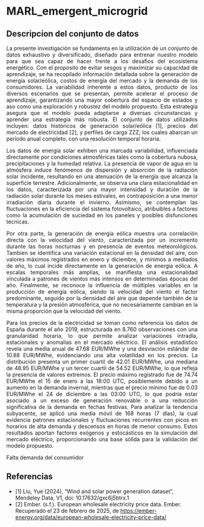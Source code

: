 # MARL_emergent_microgrid

## Descripcion del conjunto de datos

<p align="justify">La presente investigación se fundamenta en la utilización de un conjunto de datos exhaustivo y diversificado, diseñado para entrenar nuestro modelo para que sea capaz de hacer frente a los desafios del ecosistema energético. Con el proposito de evitar sesgos y maximizar su capacidad de aprendizaje, se ha recopilado información detallada sobre la generación de energía solar/eólica, costos de energía del mercado y la demanda de los consumidores. La variabilidad inherente a estos datos, producto de los diversos escenarios que se presentan, permite acelerar el proceso de aprendizaje, garantizando una mayor cobertura del espacio de estados y aso como una exploración y robustez del modelo propuesto. Esta estrategia asegura que el modelo pueda adaptarse a diversas circunstancias y aprender una estrategia más robusta. El conjunto de datos utilizados incluyen: datos históricos de generación solar/eólica [1], precios del mercado de electricidad [2], y perfiles de carga ZZZ; los cuales abarcan un período anual completo, con una resolución temporal horaria.  </p>

<p align="justify">Los datos de energia solar exhiben una marcada variabilidad, influenciada directamente por condiciones atmosféricas tales como la cobertura nubosa, precipitaciones y la humedad relativa. La presencia de vapor de agua en la atmósfera induce fenómenos de dispersión y absorción de la radiación solar incidente, resultando en una atenuación de la energía que alcanza la superficie terrestre. Adicionalmente, se observa una clara estacionalidad en los datos, caracterizada por una mayor intensidad y duración de la radiación solar durante los meses estivales, en contraposición a una menor irradiación diaria durante el invierno. Asimismo, se contemplan las fluctuaciones en la eficiencia del sistema fotovoltaico, atribuibles a factores como la acumulación de suciedad en los paneles y posibles disfunciones técnicas. </p>

<p align="justify">Por otra parte, la generación de energía eólica muestra una correlación directa con la velocidad del viento, caracterizada por un incremento durante las horas nocturnas y en presencia de eventos meteorológicos. Tambien se identifica una variación estacional en la densidad del aire, con valores máximos registrados en enero y diciembre, y mínimos a mediados de año, lo cual incide directamente en la generación de energía eólica. A escalas temporales más amplias, se manifiesta una estacionalidad vinculada a patrones de vientos más intensos en determinadas épocas del año. Finalmente, se reconoce la influencia de múltiples variables en la producción de energía eólica, siendo la velocidad del viento el factor predominante, seguido por la densidad del aire que depende también de la temperatura y la presión atmosférica, que no necesariamente cambian en la misma proporción que la velocidad del viento.  </p>

<p align="justify">Para los precios de la electricidad se toman como referencia los datos de España durante el año 2019, estructurada en 8.760 observaciones con una granularidad horaria, lo que permite analizar variaciones intradía, estacionales y anomalías en el mercado eléctrico. El análisis estadístico revela una media anual de 47.68 EUR/MWhe y una desviación estándar de 10.88 EUR/MWhe, evidenciando una alta volatilidad en los precios. La distribución presenta un primer cuartil de 42.01 EUR/MWhe, una mediana de 48.95 EUR/MWhe y un tercer cuartil de 54.52 EUR/MWhe, lo que refleja la presencia de valores extremos. El precio máximo registrado fue de 74.74 EUR/MWhe el 15 de enero a las 18:00 UTC, posiblemente debido a un aumento en la demanda invernal, mientras que el precio mínimo fue de 0.03 EUR/MWhe el 24 de diciembre a las 03:00 UTC, lo que podría estar asociado a un exceso de generación renovable o a una reducción significativa de la demanda en fechas festivas. Para analizar la tendencia subyacente, se aplicó una media móvil de 168 horas (7 días), la cual evidencia patrones estacionales y fluctuaciones recurrentes con picos en horarios de alta demanda y descensos en horas de menor consumo. Estos resultados aportan factores exógenos y estocásticos en la simulación del mercado eléctrico, proporcionando una base sólida para la validación del modelo propuesto.  </p>

<p align="justify">  </p>

Falta demanda del consumidor

## Referencias

* [1] Liu, Yue (2024), “Wind and solar power generation dataset”, Mendeley Data, V1, doi: 10.17632/gxc6j5btrx.1
* [2] Ember. (s.f.). European wholesale electricity price data. Ember. Recuperado el 23 de febrero de 2025, de https://ember-energy.org/data/european-wholesale-electricity-price-data/
